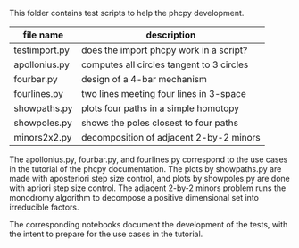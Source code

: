This folder contains test scripts to help the phcpy development.

| file name      |              description                   |
|----------------|--------------------------------------------|
| testimport.py  | does the import phcpy work in a script?    |
| apollonius.py  | computes all circles tangent to 3 circles  |
| fourbar.py     | design of a 4-bar mechanism                |
| fourlines.py   | two lines meeting four lines in 3-space    |
| showpaths.py   | plots four paths in a simple homotopy      |
| showpoles.py   | shows the poles closest to four paths      |
| minors2x2.py   | decomposition of adjacent 2-by-2 minors    |

The apollonius.py, fourbar.py, and fourlines.py correspond to
the use cases in the tutorial of the phcpy documentation.
The plots by showpaths.py are made with aposteriori step size control,
and plots by showpoles.py are done with apriori step size control.
The adjacent 2-by-2 minors problem runs the monodromy algorithm
to decompose a positive dimensional set into irreducible factors.

The corresponding notebooks document the development of the tests,
with the intent to prepare for the use cases in the tutorial.
